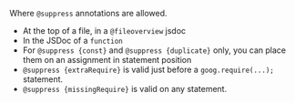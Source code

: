 Where `@suppress` annotations are allowed.
* At the top of a file, in a `@fileoverview` jsdoc
* In the JSDoc of a `function`
* For `@suppress {const}` and `@suppress {duplicate}` only, you can place them on an assignment in statement position
* `@suppress {extraRequire}` is valid just before a `goog.require(...);` statement.
* `@suppress {missingRequire}` is valid on any statement.